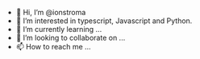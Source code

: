- 👋 Hi, I’m @ionstroma
- 👀 I’m interested in typescript, Javascript and Python.
- 🌱 I’m currently learning ...
- 💞️ I’m looking to collaborate on ...
- 📫 How to reach me ...

<!---
ionstroma/ionstroma is a ✨ special ✨ repository because its `README.md` (this file) appears on your GitHub profile.
You can click the Preview link to take a look at your changes.
--->
